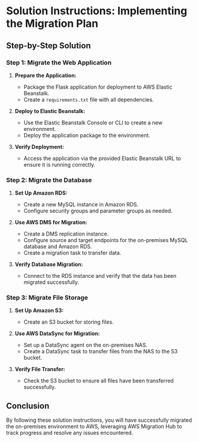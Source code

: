 # Solution Instructions: Implementing the Migration Plan

## Step-by-Step Solution

### Step 1: Migrate the Web Application

1. **Prepare the Application:**
   - Package the Flask application for deployment to AWS Elastic Beanstalk.
   - Create a `requirements.txt` file with all dependencies.

2. **Deploy to Elastic Beanstalk:**
   - Use the Elastic Beanstalk Console or CLI to create a new environment.
   - Deploy the application package to the environment.

3. **Verify Deployment:**
   - Access the application via the provided Elastic Beanstalk URL to ensure it is running correctly.

### Step 2: Migrate the Database

1. **Set Up Amazon RDS:**
   - Create a new MySQL instance in Amazon RDS.
   - Configure security groups and parameter groups as needed.

2. **Use AWS DMS for Migration:**
   - Create a DMS replication instance.
   - Configure source and target endpoints for the on-premises MySQL database and Amazon RDS.
   - Create a migration task to transfer data.

3. **Verify Database Migration:**
   - Connect to the RDS instance and verify that the data has been migrated successfully.

### Step 3: Migrate File Storage

1. **Set Up Amazon S3:**
   - Create an S3 bucket for storing files.

2. **Use AWS DataSync for Migration:**
   - Set up a DataSync agent on the on-premises NAS.
   - Create a DataSync task to transfer files from the NAS to the S3 bucket.

3. **Verify File Transfer:**
   - Check the S3 bucket to ensure all files have been transferred successfully.

## Conclusion

By following these solution instructions, you will have successfully migrated the on-premises environment to AWS, leveraging AWS Migration Hub to track progress and resolve any issues encountered.